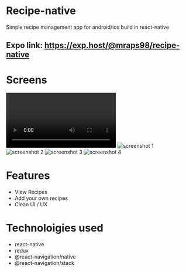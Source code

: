 # Recipe-native
Simple recipe management app for android/ios build in react-native
## Expo link: https://exp.host/@mraps98/recipe-native

# Screens
![video 1](https://github.com/mraps98/recipe-native/blob/master/005.mp4)
![screenshot 1](https://github.com/mraps98/recipe-native/blob/master/001.jpg)
![screenshot 2](https://github.com/mraps98/recipe-native/blob/master/002.jpg)
![screenshot 3](https://github.com/mraps98/recipe-native/blob/master/003.jpg)
![screenshot 4](https://github.com/mraps98/recipe-native/blob/master/004.jpg)

# Features
* View Recipes
* Add your own recipes
* Clean UI / UX


# Technoloigies used
* react-native
* redux
* @react-navigation/native
* @react-navigation/stack
